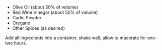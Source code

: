  
 * Olive Oil (about 50% of volume)
 * Red Wine Vinegar (about 50% of volume)
 * Garlic Powder
 * Oregano
 * Other Spices (as desired)
 
Add all ingredients into a container, shake well, allow to macerate
for one-two hours.
